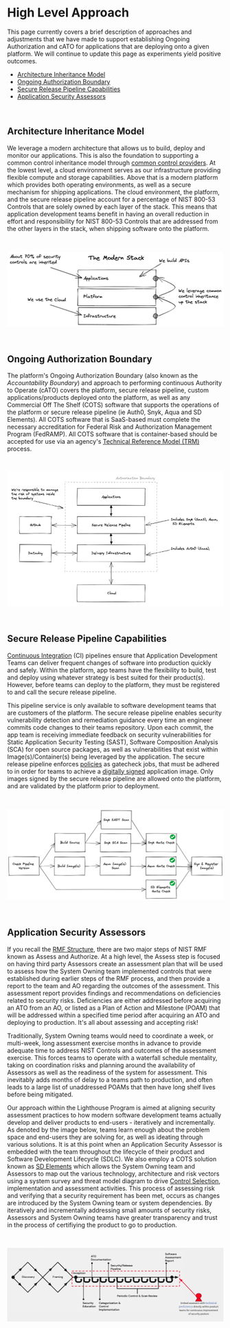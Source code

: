 # High Level Approach

This page currently covers a brief description of approaches and adjustments that we have made to support establishing Ongoing Authorization and cATO for applications that are deploying onto a given platform. We will continue to update this page as experiments yield positive outcomes.

- [Architecture Inheritance Model](#architecture-inheritance-model)
- [Ongoing Authorization Boundary](#ongoing-authorization-boundary)
- [Secure Release Pipeline Capabilities](#secure-release-pipeline-capabilities)
- [Application Security Assessors](#application-security-assessors)

<br/>

## Architecture Inheritance Model
We leverage a modern architecture that allows us to build, deploy and monitor our applications. This is also the foundation to supporting a common control inheritance model through [common control providers](https://csrc.nist.gov/glossary/term/common_control_provider#:~:text=Definition(s)%3A,controls%20inherited%20by%20information%20systems). At the lowest level, a cloud environment serves as our infrastructure providing flexible compute and storage capabilities. Above that is a modern platform which provides both operating environments, as well as a secure mechanism for shipping applications. The cloud environment, the platform, and the secure release pipeline account for a percentage of NIST 800-53 Controls that are solely owned by each layer of the stack. This means that application development teams benefit in having an overall reduction in effort and responsibility for NIST 800-53 Controls that are addressed from the other layers in the stack, when shipping software onto the platform.

<br/>

![Technology Stack!](images/architecture.png "Technology Stack")

<br/>

## Ongoing Authorization Boundary
The platform's Ongoing Authorization Boundary (also known as the *Accountability Boundary*) and approach to performing continuous Authority to Operate (cATO) covers the platform, secure release pipeline, custom applications/products deployed onto the platform, as well as any Commercial Off The Shelf (COTS) software that supports the operations of the platform or secure release pipeline (ie Auth0, Snyk, Aqua and SD Elements). All COTS software that is SaaS-based must complete the necessary accreditation for Federal Risk and Authorization Management Program (FedRAMP). All COTS software that is container-based should be accepted for use via an agency's [Technical Reference Model (TRM)](https://csrc.nist.gov/glossary/term/technical_reference_model) process.

<br/>

![Boundary!](images/boundary.png "Boundary")

<br/>

## Secure Release Pipeline Capabilities
[Continuous Integration](https://www.martinfowler.com/articles/continuousIntegration.html) (CI) pipelines ensure that Application Development Teams can deliver frequent changes of software into production quickly and safely. Within the platform, app teams have the flexibility to build, test and deploy using whatever strategy is best suited for their product(s). However, before teams can deploy to the platform, they must be registered to and call the secure release pipeline. 

This pipeline service is only available to software development teams that are customers of the platform. The secure release pipeline enables security vulnerability detection and remediation guidance every time an engineer commits code changes to their teams repository. Upon each commit, the app team is receiving immediate feedback on security vulnerabilities for Static Application Security Testing (SAST), Software Composition Analysis (SCA) for open source packages, as well as vulnerabilities that exist within Image(s)/Container(s) being leveraged by the application. The secure release pipeline enforces [policies](policy.md) as gatecheck jobs, that must be adhered to in order for teams to achieve a [digitally signed](https://csrc.nist.gov/glossary/term/digital_signature) application image. Only images signed by the secure release pipeline are allowed onto the platform, and are validated by the platform prior to deployment.

<br/>

![SecRel!](images/SecRel.png "SecRel")

<br/>

## Application Security Assessors
If you recall the [RMF Structure](overview.md), there are two major steps of NIST RMF known as Assess and Authorize. At a high level, the Assess step is focused on having third party Assessors create an assessment plan that will be used to assess how the System Owning team implemented controls that were established during earlier steps of the RMF process, and then provide a report to the team and AO regarding the outcomes of the assessment. This assessment report provides findings and recommendations on deficiencies related to security risks. Deficiencies are either addressed before acquiring an ATO from an AO, or listed as a Plan of Action and Milestone (POAM) that will be addressed within a specified time period after acquiring an ATO and deploying to production. It's all about assessing and accepting risk!

Traditionally, System Owning teams would need to coordinate a week, or multi-week, long assessment exercise months in advance to provide adequate time to address NIST Controls and outcomes of the assessment exercise. This forces teams to operate with a waterfall schedule mentality, taking on coordination risks and planning around the availability of Assessors as well as the readiness of the system for assessment. This inevitably adds months of delay to a teams path to production, and often leads to a large list of unaddressed POAMs that then have long shelf lives before being mitigated.

Our approach within the Lighthouse Program is aimed at aligning security assessment practices to how modern software development teams actually develop and deliver products to end-users - iteratively and incrementally. As denoted by the image below, teams learn enough about the problem space and end-users they are solving for, as well as ideating through various solutions. It is at this point when an Application Security Assessor is embedded with the team throughout the lifecycle of their product and Software Development Lifecycle (SDLC). We also employ a COTS solution known as [SD Elements](https://www.securitycompass.com/sdelements/) which allows the System Owning team and Assessors to map out the various technology, architecture and risk vectors using a system survey and threat model diagram to drive [Control Selection](selection.md), implementation and assessment activities. This process of assessing risk and verifying that a security requirement has been met, occurs as changes are introduced by the System Owning team or system dependencies. By iteratively and incrementally addressing small amounts of security risks, Assessors and System Owning teams have greater transparency and trust in the process of certifiying the product to go to production.

<br/>

![AppAssessor!](images/AppAssessor.png "AppAssessor") 
